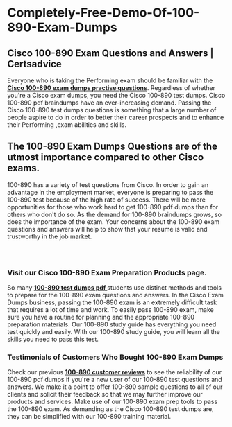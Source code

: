 # Completely-Free-Demo-Of-100-890-Exam-Dumps
<h2><strong>Cisco 100-890 Exam Questions and Answers | Certsadvice</strong></h2> <p>Everyone who is taking the Performing exam should be familiar with the <a href="http://www.certsadvice.com/cisco/100-890-practice-questions"><strong>Cisco 100-890 exam dumps practise questions</strong></a>. Regardless of whether you&#39;re a Cisco exam dumps, you need the Cisco 100-890 test dumps. Cisco 100-890 pdf braindumps have an ever-increasing demand. Passing the Cisco 100-890 test dumps questions is something that a large number of people aspire to do in order to better their career prospects and to enhance their Performing ,exam abilities and skills.</p> <h2><strong>The 100-890 Exam Dumps Questions are of the utmost importance compared to other Cisco exams.</strong></h2> <p>100-890 has a variety of test questions from Cisco. In order to gain an advantage in the employment market, everyone is preparing to pass the 100-890 test because of the high rate of success. There will be more opportunities for those who work hard to get 100-890 pdf dumps than for others who don&#39;t do so. As the demand for 100-890 braindumps grows, so does the importance of the exam. Your concerns about the 100-890 exam questions and answers will help to show that your resume is valid and trustworthy in the job market.</p> <p><a href="http://www.certsadvice.com/cisco/100-890-practice-questions" style="display: block; padding: 1em 0; text-align: center; "><img alt="" src="https://1.bp.blogspot.com/-RUOr8Wn-CRk/YUYAxC8kcHI/AAAAAAAAAnw/F7BbdI3tw8QDj5z8iX0vQAioQzKiUxduwCLcBGAsYHQ/s0/unnamed.jpg" /></a></p> <h3><strong>Visit our Cisco 100-890 Exam Preparation Products page.</strong></h3> <p>So many <a href="http://www.certsadvice.com/cisco/100-890-practice-questions"><strong>100-890 test dumps pdf </strong></a>students use distinct methods and tools to prepare for the 100-890 exam questions and answers. In the Cisco Exam Dumps business, passing the 100-890 exam is an extremely difficult task that requires a lot of time and work. To easily pass 100-890 exam, make sure you have a routine for planning and the appropriate 100-890 preparation materials. Our 100-890 study guide has everything you need test quickly and easily. With our 100-890 study guide, you will learn all the skills you need to pass this test.</p> <h3><strong>Testimonials of Customers Who Bought 100-890 Exam Dumps</strong></h3> <p>Check our previous <a href="http://www.certsadvice.com/cisco/100-890-practice-questions"><strong>100-890 customer reviews</strong></a> to see the reliability of our 100-890 pdf dumps if you&#39;re a new user of our 100-890 test questions and answers. We make it a point to offer 100-890 sample questions to all of our clients and solicit their feedback so that we may further improve our products and services. Make use of our 100-890 exam prep tools to pass the 100-890 exam. As demanding as the Cisco 100-890 test dumps are, they can be simplified with our 100-890 training material.</p>
